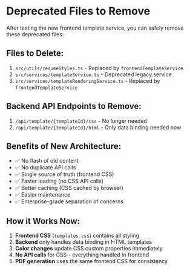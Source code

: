 # Deprecated Files to Remove

After testing the new frontend template service, you can safely remove these deprecated files:

## Files to Delete:
1. `src/utils/resumeStyles.ts` - Replaced by `frontendTemplateService`
2. `src/services/templateService.ts` - Deprecated legacy service
3. `src/services/templateRenderingService.ts` - Replaced by `frontendTemplateService`

## Backend API Endpoints to Remove:
1. `/api/template/{templateId}/css` - No longer needed
2. `/api/template/{templateId}/html` - Only data binding needed now

## Benefits of New Architecture:
- ✅ No flash of old content
- ✅ No duplicate API calls
- ✅ Single source of truth (frontend CSS)
- ✅ Faster loading (no CSS API calls)
- ✅ Better caching (CSS cached by browser)
- ✅ Easier maintenance
- ✅ Enterprise-grade separation of concerns

## How it Works Now:
1. **Frontend CSS** (`templates.css`) contains all styling
2. **Backend** only handles data binding in HTML templates
3. **Color changes** update CSS custom properties immediately
4. **No API calls** for CSS - everything handled in frontend
5. **PDF generation** uses the same frontend CSS for consistency